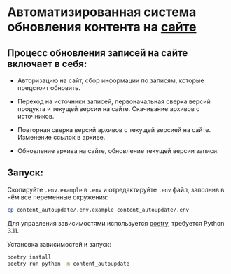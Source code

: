 # Автоматизированная система обновления контента на [сайте](https://modsfortanks.ru/)

## Процесс обновления записей на сайте включает в себя:

- Авторизацию на сайт, сбор информации по записям, которые предстоит обновить.

- Переход на источники записей, первоначальная сверка версий продукта и текущей версии на сайте. Скачивание архивов с источников.

- Повторная сверка версий архивов с текущей версией на сайте. Изменение ссылок в архиве.

- Обновление архива на сайте, обновление текущей версии записи.

## Запуск:

Скопируйте `.env.example` в `.env` и отредактируйте `.env` файл, заполнив в нём все переменные окружения:

```bash
cp content_autoupdate/.env.example content_autoupdate/.env
```

Для управления зависимостями используется [poetry](https://python-poetry.org/),
требуется Python 3.11.

Установка зависимостей и запуск:

```bash
poetry install
poetry run python -m content_autoupdate
```
